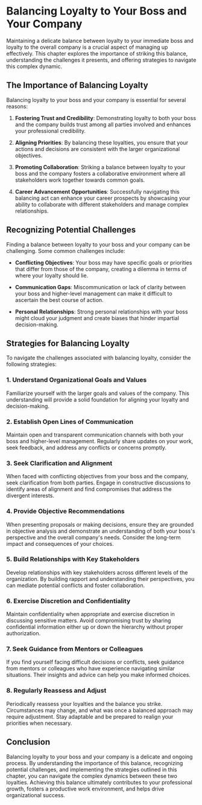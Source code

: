Balancing Loyalty to Your Boss and Your Company
==========================================================

Maintaining a delicate balance between loyalty to your immediate boss and loyalty to the overall company is a crucial aspect of managing up effectively. This chapter explores the importance of striking this balance, understanding the challenges it presents, and offering strategies to navigate this complex dynamic.

The Importance of Balancing Loyalty
-----------------------------------

Balancing loyalty to your boss and your company is essential for several reasons:

1. **Fostering Trust and Credibility**: Demonstrating loyalty to both your boss and the company builds trust among all parties involved and enhances your professional credibility.

2. **Aligning Priorities**: By balancing these loyalties, you ensure that your actions and decisions are consistent with the larger organizational objectives.

3. **Promoting Collaboration**: Striking a balance between loyalty to your boss and the company fosters a collaborative environment where all stakeholders work together towards common goals.

4. **Career Advancement Opportunities**: Successfully navigating this balancing act can enhance your career prospects by showcasing your ability to collaborate with different stakeholders and manage complex relationships.

Recognizing Potential Challenges
--------------------------------

Finding a balance between loyalty to your boss and your company can be challenging. Some common challenges include:

* **Conflicting Objectives**: Your boss may have specific goals or priorities that differ from those of the company, creating a dilemma in terms of where your loyalty should lie.

* **Communication Gaps**: Miscommunication or lack of clarity between your boss and higher-level management can make it difficult to ascertain the best course of action.

* **Personal Relationships**: Strong personal relationships with your boss might cloud your judgment and create biases that hinder impartial decision-making.

Strategies for Balancing Loyalty
--------------------------------

To navigate the challenges associated with balancing loyalty, consider the following strategies:

### 1. **Understand Organizational Goals and Values**

Familiarize yourself with the larger goals and values of the company. This understanding will provide a solid foundation for aligning your loyalty and decision-making.

### 2. **Establish Open Lines of Communication**

Maintain open and transparent communication channels with both your boss and higher-level management. Regularly share updates on your work, seek feedback, and address any conflicts or concerns promptly.

### 3. **Seek Clarification and Alignment**

When faced with conflicting objectives from your boss and the company, seek clarification from both parties. Engage in constructive discussions to identify areas of alignment and find compromises that address the divergent interests.

### 4. **Provide Objective Recommendations**

When presenting proposals or making decisions, ensure they are grounded in objective analysis and demonstrate an understanding of both your boss's perspective and the overall company's needs. Consider the long-term impact and consequences of your choices.

### 5. **Build Relationships with Key Stakeholders**

Develop relationships with key stakeholders across different levels of the organization. By building rapport and understanding their perspectives, you can mediate potential conflicts and foster collaboration.

### 6. **Exercise Discretion and Confidentiality**

Maintain confidentiality when appropriate and exercise discretion in discussing sensitive matters. Avoid compromising trust by sharing confidential information either up or down the hierarchy without proper authorization.

### 7. **Seek Guidance from Mentors or Colleagues**

If you find yourself facing difficult decisions or conflicts, seek guidance from mentors or colleagues who have experience navigating similar situations. Their insights and advice can help you make informed choices.

### 8. **Regularly Reassess and Adjust**

Periodically reassess your loyalties and the balance you strike. Circumstances may change, and what was once a balanced approach may require adjustment. Stay adaptable and be prepared to realign your priorities when necessary.

Conclusion
----------

Balancing loyalty to your boss and your company is a delicate and ongoing process. By understanding the importance of this balance, recognizing potential challenges, and implementing the strategies outlined in this chapter, you can navigate the complex dynamics between these two loyalties. Achieving this balance ultimately contributes to your professional growth, fosters a productive work environment, and helps drive organizational success.
